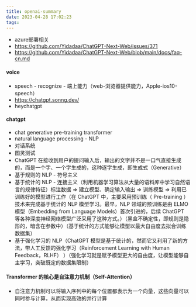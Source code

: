 ```yaml
---
title: openai-summary
date: 2023-04-28 17:02:23
tags:
---
```

- azure部署相关
- https://github.com/Yidadaa/ChatGPT-Next-Web/issues/371
- https://github.com/Yidadaa/ChatGPT-Next-Web/blob/main/docs/faq-cn.md



#### voice
- speech - recognize - 端上能力（web-浏览器提供能力，Apple-ios10-speech）
- https://chatgpt.sonng.dev/
- heychatgpt

#### chatgpt
- chat generative pre-training transformer
- natural language processing - NLP
- 对话系统
- 图灵测试
- ChatGPT 在接收到用户的提问输入后，输出的文字并不是一口气直接生成的，而是一个字、一个字生成的，这种逐字生成，即生成式（Generative） 
- 基于规则的 NLP - 符号主义
- 基于统计的 NLP - 连接主义（利用机器学习算法从大量的语料库中学习自然语言的规律特征）标注数据 => 建立模型、确定输入输出 => 训练模型 => 利用已训练好的模型进行工作（在 ChatGPT 中，主要采用预训练（ Pre-training ） 技术来完成基于统计的 NLP 模型学习。最早，NLP 领域的预训练是由 ELMO 模型（Embedding from Language Models）首次引进的，后续 ChatGPT 等各种深度神经网络模型广泛采用了这种方式。）（黑盒不确定性，即规则是隐形的，暗含在参数中）（基于统计的方式能够让模型以最大自由度去拟合训练数据集）
- 基于强化学习的 NLP（ChatGPT 模型是基于统计的，然而它又利用了新的方法，带人工反馈的强化学习（Reinforcement Learning with Human Feedback，RLHF） ）（强化学习就是赋予模型更大的自由度，让模型能够自主学习，突破既定的数据集限制）

#### Transformer 的核心是自注意力机制（Self-Attention）
- 自注意力机制可以将输入序列中的每个位置都表示为一个向量，这些向量可以同时参与计算，从而实现高效的并行计算